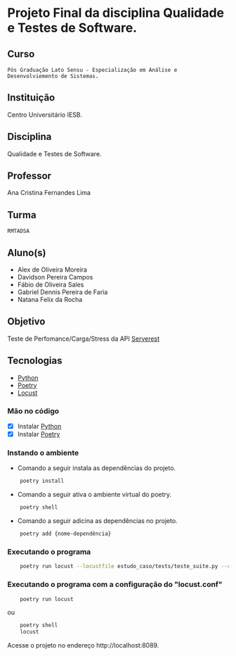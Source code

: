 # Projeto Final da disciplina Qualidade e Testes de Software.

## Curso

    Pós Graduação Lato Sensu - Especialização em Análise e Desenvolviemento de Sistemas.

## Instituição

Centro Universitário IESB.

## Disciplina

Qualidade e Testes de Software.

## Professor

Ana Cristina Fernandes Lima

## Turma

    RMTADSA

## Aluno(s)
   * Alex de Oliveira Moreira
   * Davidson Pereira Campos
   * Fábio de Oliveira Sales
   * Gabriel Dennis Pereira de Faria
   * Natana Felix da Rocha 
     

## Objetivo

Teste de Perfomance/Carga/Stress da API [Serverest](https://serverest.dev/)

## Tecnologias

- [Python](https://www.python.org/)
- [Poetry](https://python-poetry.org/)
- [Locust](https://locust.io/)

### Mão no código

- [x] Instalar [Python](https://www.python.org/downloads/)
- [x] Instalar [Poetry](https://github.com/python-poetry/poetry#Installation)

### Instando o ambiente

- Comando a seguir instala as dependências do projeto.

```sh
    poetry install
```

- Comando a seguir ativa o ambiente virtual do poetry.

```sh
    poetry shell
```

- Comando a seguir adicina as dependências no projeto.

```sh
    poetry add {nome-dependência}
```

### Executando o programa

```sh
    poetry run locust --locustfile estudo_caso/tests/teste_suite.py --csv serveres_test --logfile serverest_test.log --host https://serverest.dev 
```

### Executando o programa com a configuração do "locust.conf"
```sh
    poetry run locust  
```
ou 

```sh
    poetry shell
    locust  
```

Acesse o projeto no endereço  http://localhost:8089.


